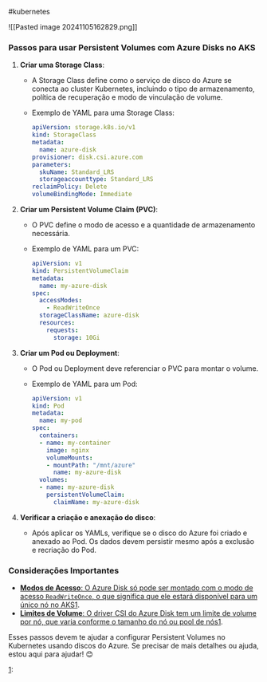 #kubernetes 

![[Pasted image 20241105162829.png]]
### Passos para usar Persistent Volumes com Azure Disks no AKS

1. **Criar uma Storage Class**:
    
    - A Storage Class define como o serviço de disco do Azure se conecta ao cluster Kubernetes, incluindo o tipo de armazenamento, política de recuperação e modo de vinculação de volume.
    - Exemplo de YAML para uma Storage Class:
        
        ```yaml
        apiVersion: storage.k8s.io/v1
        kind: StorageClass
        metadata:
          name: azure-disk
        provisioner: disk.csi.azure.com
        parameters:
          skuName: Standard_LRS
          storageaccounttype: Standard_LRS
        reclaimPolicy: Delete
        volumeBindingMode: Immediate
        ```
        
2. **Criar um Persistent Volume Claim (PVC)**:
    
    - O PVC define o modo de acesso e a quantidade de armazenamento necessária.
    - Exemplo de YAML para um PVC:
        
        ```yaml
        apiVersion: v1
        kind: PersistentVolumeClaim
        metadata:
          name: my-azure-disk
        spec:
          accessModes:
            - ReadWriteOnce
          storageClassName: azure-disk
          resources:
            requests:
              storage: 10Gi
        ```
        
3. **Criar um Pod ou Deployment**:
    
    - O Pod ou Deployment deve referenciar o PVC para montar o volume.
    - Exemplo de YAML para um Pod:
        
        ```yaml
        apiVersion: v1
        kind: Pod
        metadata:
          name: my-pod
        spec:
          containers:
          - name: my-container
            image: nginx
            volumeMounts:
            - mountPath: "/mnt/azure"
              name: my-azure-disk
          volumes:
          - name: my-azure-disk
            persistentVolumeClaim:
              claimName: my-azure-disk
        ```
        
4. **Verificar a criação e anexação do disco**:
    
    - Após aplicar os YAMLs, verifique se o disco do Azure foi criado e anexado ao Pod. Os dados devem persistir mesmo após a exclusão e recriação do Pod.

### Considerações Importantes

- [**Modos de Acesso**: O Azure Disk só pode ser montado com o modo de acesso `ReadWriteOnce`, o que significa que ele estará disponível para um único nó no AKS](https://learn.microsoft.com/en-us/azure/aks/azure-csi-disk-storage-provision)[1](https://learn.microsoft.com/en-us/azure/aks/azure-csi-disk-storage-provision).
- [**Limites de Volume**: O driver CSI do Azure Disk tem um limite de volume por nó, que varia conforme o tamanho do nó ou pool de nós](https://learn.microsoft.com/en-us/azure/aks/azure-csi-disk-storage-provision)[1](https://learn.microsoft.com/en-us/azure/aks/azure-csi-disk-storage-provision).

Esses passos devem te ajudar a configurar Persistent Volumes no Kubernetes usando discos do Azure. Se precisar de mais detalhes ou ajuda, estou aqui para ajudar! 😊

[](https://learn.microsoft.com/en-us/azure/aks/azure-csi-disk-storage-provision)[1](https://learn.microsoft.com/en-us/azure/aks/azure-csi-disk-storage-provision):